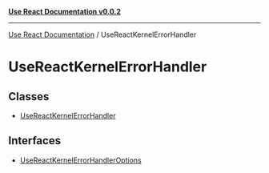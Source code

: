 [**Use React Documentation v0.0.2**](../README.md)

***

[Use React Documentation](../modules.md) / UseReactKernelErrorHandler

# UseReactKernelErrorHandler

## Classes

- [UseReactKernelErrorHandler](classes/UseReactKernelErrorHandler.md)

## Interfaces

- [UseReactKernelErrorHandlerOptions](interfaces/UseReactKernelErrorHandlerOptions.md)
